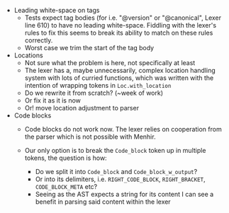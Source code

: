 - Leading white-space on tags
  - Tests expect tag bodies (for i.e. "@version" or "@canonical", Lexer line 610) to have no 
    leading white-space. Fiddling with the lexer's rules to fix this seems to 
    break its ability to match on these rules correctly.
  - Worst case we trim the start of the tag body
- Locations
  - Not sure what the problem is here, not specifically at least
  - The lexer has a, maybe unnecessarily, complex location handling system 
    with lots of curried functions, which was written with the intention of 
    wrapping tokens in `Loc.with_location`         
  - Do we rewrite it from scratch? (~week of work)
  - Or fix it as it is now
  - Or! move location adjustment to parser
- Code blocks 
  - Code blocks do not work now. The lexer relies on cooperation from the parser
    which is not possible with Menhir. 

  - Our only option is to break the `Code_block` token up in multiple tokens,
    the question is how:                                                 
      - Do we split it into `Code_block` and `Code_block_w_output`? 
      - Or into its delimiters, i.e. `RIGHT_CODE_BLOCK`, `RIGHT_BRACKET`, 
        `CODE_BLOCK_META` etc?
      - Seeing as the AST expects a string for its content I can see a benefit
        in parsing said content within the lexer
